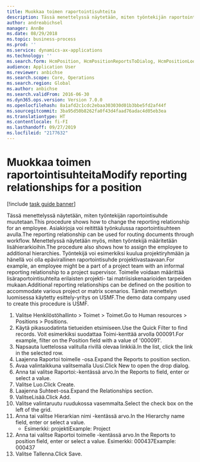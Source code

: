 ```yaml
---
title: Muokkaa toimen raportointisuhteita
description: Tässä menettelyssä näytetään, miten työntekijän raportointisuhde muutetaan.
author: andreabichsel
manager: AnnBe
ms.date: 08/29/2018
ms.topic: business-process
ms.prod: ''
ms.service: dynamics-ax-applications
ms.technology: ''
ms.search.form: HcmPosition, HcmPositionReportsToDialog, HcmPositionLookup
audience: Application User
ms.reviewer: anbichse
ms.search.scope: Core, Operations
ms.search.region: Global
ms.author: anbichse
ms.search.validFrom: 2016-06-30
ms.dyn365.ops.version: Version 7.0.0
ms.openlocfilehash: 8a1afd2c1cdc2ebaa303030d01b3bbe5fd2af44f
ms.sourcegitcommit: 3ba95d50b8262fa0f43d4faad76adac4d05eb3ea
ms.translationtype: HT
ms.contentlocale: fi-FI
ms.lasthandoff: 09/27/2019
ms.locfileid: "2177632"
---
```

# <a name="modify-reporting-relationships-for-a-position"></a><span data-ttu-id="a4ac2-103">Muokkaa toimen raportointisuhteita</span><span class="sxs-lookup"><span data-stu-id="a4ac2-103">Modify reporting relationships for a position</span></span>

[!include [task guide banner](../../includes/task-guide-banner.md)]

<span data-ttu-id="a4ac2-104">Tässä menettelyssä näytetään, miten työntekijän raportointisuhde muutetaan.</span><span class="sxs-lookup"><span data-stu-id="a4ac2-104">This procedure shows how to change the reporting relationship for an employee.</span></span> <span data-ttu-id="a4ac2-105">Asiakirjoja voi reitittää työnkulussa raportointisuhteen avulla.</span><span class="sxs-lookup"><span data-stu-id="a4ac2-105">The reporting relationship can be used for routing documents through workflow.</span></span> <span data-ttu-id="a4ac2-106">Menettelyssä näytetään myös, miten työntekijä määritetään lisähierarkioihin.</span><span class="sxs-lookup"><span data-stu-id="a4ac2-106">The procedure also shows how to assign the employee to additional hierarchies.</span></span> <span data-ttu-id="a4ac2-107">Työntekijä voi esimerkiksi kuulua projektiryhmään ja hänellä voi olla epävirallinen raportointisuhde projektivastaavaan.</span><span class="sxs-lookup"><span data-stu-id="a4ac2-107">For example, an employee might be a part of a project team with an informal reporting relationship to a project supervisor.</span></span> <span data-ttu-id="a4ac2-108">Toimelle voidaan määrittää lisäraportointisuhteita erilaisten projekti- tai matriisiskenaarioiden tarpeiden mukaan.</span><span class="sxs-lookup"><span data-stu-id="a4ac2-108">Additional reporting relationships can be defined on the position to accommodate various project or matrix scenarios.</span></span> <span data-ttu-id="a4ac2-109">Tämän menettelyn luomisessa käytetty esittely-yritys on USMF.</span><span class="sxs-lookup"><span data-stu-id="a4ac2-109">The demo data company used to create this procedure is USMF.</span></span>

1. <span data-ttu-id="a4ac2-110">Valitse Henkilöstöhallinto > Toimet > Toimet.</span><span class="sxs-lookup"><span data-stu-id="a4ac2-110">Go to Human resources > Positions > Positions.</span></span>
2. <span data-ttu-id="a4ac2-111">Käytä pikasuodatinta tietueiden etsimiseen.</span><span class="sxs-lookup"><span data-stu-id="a4ac2-111">Use the Quick Filter to find records.</span></span> <span data-ttu-id="a4ac2-112">Voit esimerkiksi suodattaa Toimi-kenttää arvolla 000091.</span><span class="sxs-lookup"><span data-stu-id="a4ac2-112">For example, filter on the Position field with a value of '000091'.</span></span>
3. <span data-ttu-id="a4ac2-113">Napsauta luettelossa valitulla rivillä olevaa linkkiä.</span><span class="sxs-lookup"><span data-stu-id="a4ac2-113">In the list, click the link in the selected row.</span></span>
4. <span data-ttu-id="a4ac2-114">Laajenna Raportoi toimelle -osa.</span><span class="sxs-lookup"><span data-stu-id="a4ac2-114">Expand the Reports to position section.</span></span>
5. <span data-ttu-id="a4ac2-115">Avaa valintaikkuna valitsemalla Uusi.</span><span class="sxs-lookup"><span data-stu-id="a4ac2-115">Click New to open the drop dialog.</span></span>
6. <span data-ttu-id="a4ac2-116">Anna tai valitse Raportoi:-kentässä arvo.</span><span class="sxs-lookup"><span data-stu-id="a4ac2-116">In the Reports to field, enter or select a value.</span></span>
7. <span data-ttu-id="a4ac2-117">Valitse Luo.</span><span class="sxs-lookup"><span data-stu-id="a4ac2-117">Click Create.</span></span>
8. <span data-ttu-id="a4ac2-118">Laajenna Suhteet-osa.</span><span class="sxs-lookup"><span data-stu-id="a4ac2-118">Expand the Relationships section.</span></span>
9. <span data-ttu-id="a4ac2-119">ValitseLisää.</span><span class="sxs-lookup"><span data-stu-id="a4ac2-119">Click Add.</span></span>
10. <span data-ttu-id="a4ac2-120">Valitse valintaruutu ruudukossa vasemmalta.</span><span class="sxs-lookup"><span data-stu-id="a4ac2-120">Select the check box on the left of the grid.</span></span>
11. <span data-ttu-id="a4ac2-121">Anna tai valitse Hierarkian nimi -kentässä arvo.</span><span class="sxs-lookup"><span data-stu-id="a4ac2-121">In the Hierarchy name field, enter or select a value.</span></span>
    * <span data-ttu-id="a4ac2-122">Esimerkki: projekti</span><span class="sxs-lookup"><span data-stu-id="a4ac2-122">Example: Project</span></span>  
12. <span data-ttu-id="a4ac2-123">Anna tai valitse Raportoi toimelle -kentässä arvo.</span><span class="sxs-lookup"><span data-stu-id="a4ac2-123">In the Reports to position field, enter or select a value.</span></span>  <span data-ttu-id="a4ac2-124">Esimerkki: 000437</span><span class="sxs-lookup"><span data-stu-id="a4ac2-124">Example:  000437</span></span>
13. <span data-ttu-id="a4ac2-125">Valitse Tallenna.</span><span class="sxs-lookup"><span data-stu-id="a4ac2-125">Click Save.</span></span>

